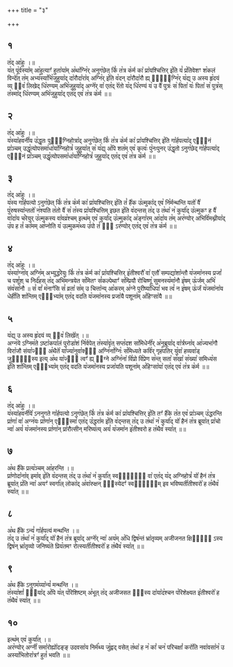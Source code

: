 +++
title = "३"

+++
## १  
त꣡द् आ꣡हुः ।॥  
य꣡त् पू꣡र्वस्या꣡म् आ꣡हुत्याꣳ꣡ हुता꣡या꣡म् अ꣡था꣡ग्नि꣡र् अनुग꣡छेत् किं꣡ त꣡त्र क꣡र्म का꣡ प्रा꣡यश्चित्तिर् इ꣡ति यं꣡ प्र꣡तिवेशꣳ श꣡कलं विन्दे꣡त् त꣡म् अभ्य꣡स्या꣡भि꣡जुहुया꣡द् दा꣡रौदा꣡रा꣡व् अग्नि꣡र् इ꣡ति व꣡दन् दा꣡रौदा꣡रौ ह्य् ए᳡वा᳡ग्नि꣡र् य꣡द्य् उ अस्य हृ꣡दयं व्य् ए᳡व꣡ लिखेद् धि꣡रण्यम् अभि꣡जुहुया꣡द् अग्ने꣡र् वा꣡ एत꣡द् रे꣡तो य꣡द् धि꣡रण्यं य꣡ उ वै꣡ पुत्रः꣡ स꣡ पिता꣡ यः꣡ पिता꣡ स꣡ पुत्र꣡स् त꣡स्मा꣡द् धि꣡रण्यम् अभि꣡जुहुया꣡द् एत꣡द् एव꣡ त꣡त्र क꣡र्म ॥॥  
## २  
त꣡द् आ꣡हुः ।॥  
य꣡स्या꣡हवनी꣡य उ꣡द्धृतः पुरा᳡ग्निहोत्रा꣡द् अनुग꣡छेत् किं꣡ त꣡त्र क꣡र्म का꣡ प्रा꣡यश्चित्तिर् इ꣡ति गा꣡र्हपत्या꣡द् एवै᳡नं प्रा꣡ञ्चम् उद्धृ꣡त्योपसमा꣡धा꣡या꣡ग्निहोत्रं꣡ जुहुया꣡त् स꣡ य꣡द्य् अ꣡पि शत꣡म् एव꣡ कृत्वः꣡ पु꣡नःपुनर् उ꣡द्धृतो ऽनुग꣡छेद् गा꣡र्हपत्या꣡द् एवै᳡नं प्रा꣡ञ्चम् उद्धृ꣡त्योपसमा꣡धा꣡या꣡ग्निहोत्रं꣡ जुहुया꣡द् एत꣡द् एव꣡ त꣡त्र क꣡र्म ॥॥  
## ३  
त꣡द् आ꣡हुः ।॥  
य꣡स्य गा꣡र्हपत्यो ऽनुग꣡छेत् किं꣡ त꣡त्र क꣡र्म का꣡ प्रा꣡यश्चित्तिर् इ꣡ति तं꣡ है꣡क उ꣡ल्मुका꣡द् एव꣡ नि꣡र्मन्थन्ति यतो꣡ वै꣡ पु꣡रुषस्या꣡न्ततो꣡ न꣡श्यति त꣡तो वै꣡ स꣡ त꣡स्य प्रा꣡यश्चित्तिम् इछत इ꣡ति व꣡दन्तस् त꣡द् उ त꣡था꣡ न꣡ कुर्या꣡द् उ꣡ल्मुकꣳ ह वै꣡ वा꣡दा꣡य च꣡रेयुर् उ꣡ल्मुकस्य वा꣡वव्र꣡श्चम् इत्थ꣡म् एव꣡ कुर्या꣡द् उ꣡ल्मुका꣡द् अ꣡ङ्गा꣡रम् आ꣡दा꣡य त꣡म् अर꣡ण्योर् अभिवि꣡मथ्नीया꣡द् उ꣡प ह तं꣡ का꣡मम् आ꣡प्नोति य꣡ उल्मुकम꣡थ्य उ꣡पो तं꣡ यो᳡ ऽर꣡ण्योर् एत꣡द् एव꣡ त꣡त्र क꣡र्म ॥॥  
## ४  
त꣡द् आ꣡हुः ।॥  
य꣡स्या꣡ग्ना꣡व् अग्नि꣡म् अभ्युद्ध꣡रेयुः किं꣡ त꣡त्र क꣡र्म का꣡ प्रा꣡यश्चित्तिर् इ꣡तीश्वरौ꣡ वा꣡ एतौ꣡ सम्पद्या꣡शा꣡न्तौ य꣡जमा꣡नस्य प्रजां꣡ च पशूं꣡श् च निर्द꣡हस् त꣡द् अभि꣡मन्त्रयेत स꣡मितꣳ सं꣡कल्पेथाꣳ꣡ स꣡म्प्रियौ रोचिष्णू꣡ सुमनस्य꣡मा꣡नौ इ꣡षम् ऊ꣡र्जम् अभि꣡ संव꣡सा꣡नौ ॥ सं꣡ वां꣡ म꣡नाꣳ꣡सि सं꣡ व्रता꣡ स꣡म् उ चित्ता꣡न्य् आ꣡करम् अ꣡ग्ने पुरीष्या꣡धिपा꣡ भव त्वं꣡ न इ꣡षम् ऊ꣡र्जं य꣡जमा꣡ना꣡य धेही꣡ति शा꣡न्तिम् एवा᳡भ्या꣡म् एत꣡द् वदति य꣡जमा꣡नस्य प्रजा꣡यै पशूना꣡म् अ꣡हिꣳसा꣡यै ॥॥  
## ५  
य꣡द्य् उ अस्य हृ꣡दयं व्य् ए᳡व꣡ लिखे꣡त् ।॥  
अग्न꣡ये ऽग्निम꣡ते ऽष्टा꣡कपा꣡लं पुरोडा꣡शं नि꣡र्वपेत् त꣡स्या꣡वृ꣡त् सप्त꣡दश सा꣡मिधेनी꣡र् अ꣡नुब्रूया꣡द् वा꣡र्त्रघ्ना꣡व् आ꣡ज्यभा꣡गौ विरा꣡जौ संया꣡ज्ये᳡ अ꣡थैते꣡ या꣡ज्या꣡नुवा꣡क्ये᳡ अग्नि꣡ना꣡ग्निः꣡ स꣡मिध्यते कवि꣡र् गृह꣡पतिर् यु꣡वा꣡ हव्यवा꣡ड् जुह्वा᳡स्य इत्य् अ꣡थ या꣡ज्या᳡ त्वꣳ꣡ ह्य् अ᳡ग्ने अग्नि꣡ना꣡ वि꣡प्रो वि꣡प्रेण स꣡न्त् सता꣡ स꣡खा꣡ स꣡ख्या꣡ समिध्य꣡स इ꣡ति शा꣡न्तिम् एवा᳡भ्या꣡म् एत꣡द् वदति य꣡जमा꣡नस्य प्रजा꣡यति पशूना꣡म् अ꣡हिꣳसा꣡या꣡ एत꣡द् एव꣡ त꣡त्र क꣡र्म ॥॥  
## ६  
त꣡द् आ꣡हुः ।॥  
य꣡स्या꣡हवनी꣡ये꣡ ऽननुगते गा꣡र्हपत्यो ऽनुग꣡छेत् किं꣡ त꣡त्र क꣡र्म का꣡ प्रा꣡यश्चित्तिर् इ꣡ति तꣳ꣡ है꣡के त꣡त एव꣡ प्रा꣡ञ्चम् उ꣡द्धरन्ति प्रा꣡णा꣡ वा꣡ अग्न꣡यः प्रा꣡णा꣡न् एवा᳡स्मा꣡ एत꣡द् उ꣡द्धरा꣡म इ꣡ति व꣡द्न्तस् त꣡द् उ त꣡था꣡ न꣡ कुर्या꣡द् यो꣡ हैनं त꣡त्र ब्रूया꣡त् प्रा꣡चो न्वा꣡ अयं꣡ य꣡जमा꣡नस्य प्रा꣡णा꣡न् प्रा꣡रौत्सीन् मरिष्य꣡त्य् अयं꣡ य꣡जमा꣡न इ꣡तीश्वरो ह त꣡थैव꣡ स्या꣡त् ॥॥  
## ७  
अ꣡थ है꣡के प्रत्य꣡ञ्चम् आ꣡हरन्ति ।॥  
प्रा꣡णोदा꣡ना꣡व् इमा꣡व् इ꣡ति व꣡दन्तस् त꣡द् उ त꣡था꣡ न꣡ कुर्या꣡त् स्वर्ग्यं᳡ वा꣡ एत꣡द् य꣡द् अग्निहोत्रं꣡ यो꣡ हैनं त꣡त्र ब्रूया꣡त् प्र꣡ति न्वा꣡ अयꣳ꣡ स्वर्गा꣡ल् लोका꣡द् अ꣡वा꣡रुक्षन् ना᳡स्येदꣳ꣡ स्वर्ग्य᳡म् इव भविष्यती꣡तीश्वरो꣡ ह त꣡थैव꣡ स्या꣡त् ॥॥  
## ८  
अ꣡थ है꣡के ऽन्यं꣡ गा꣡र्हपत्यं मन्थन्ति ।॥  
त꣡द् उ त꣡था꣡ न꣡ कुर्या꣡द् यो꣡ हैनं त꣡त्र ब्रूया꣡द् अग्ने꣡र् न्वा꣡ अय꣡म् अ꣡धि द्विष꣡न्तं भ्रा꣡तृव्यम् अजीजनत क्षिप्रे᳡ ऽस्य द्विष꣡न् भ्रा꣡तृव्यो जनिष्य꣡ते प्रिय꣡तमꣳ रोत्स्यती꣡तीश्वरो꣡ ह त꣡थैव꣡ स्या꣡त् ॥॥  
## ९  
अ꣡थ है꣡के ऽनुगम꣡य्या꣡न्यं꣡ मन्थन्ति ।॥  
त꣡स्या꣡शां꣡ ने᳡या꣡द् अ꣡पि य꣡त् प꣡रिशिष्टम् अ꣡भूत् त꣡द् अजीजसत ना᳡स्य दा꣡या꣡द꣡श्चन प꣡रिशेक्ष्यत इ꣡तीश्वरो꣡ ह त꣡थैव꣡ स्या꣡त् ॥॥  
## १०  
इत्थ꣡म् एव꣡ कुर्या꣡त् ।॥  
अर꣡ण्योर् अग्नी꣡ समा꣡रोह्यो꣡दङ्ङ् उदवसा꣡य निर्म꣡थ्य जु꣡ह्वद् वसेत् त꣡था꣡ ह न꣡ कां꣡ चन꣡ परिचक्षां꣡ करो꣡ति नवा꣡वसा꣡न꣡ उ अस्या꣡भितोरा꣡त्रꣳ꣡ हुतं꣡ भवति ॥॥  